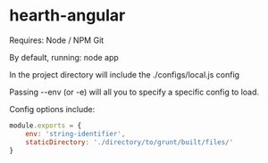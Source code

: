 hearth-angular
==============

Requires:
  Node / NPM
  Git

By default, running:
  node app

In the project directory will include the ./configs/local.js config

Passing --env (or -e) will all you to specify a specific config to load.

Config options include:
```javascript
module.exports = {
	env: 'string-identifier',
	staticDirectory: './directory/to/grunt/built/files/'
}
```
